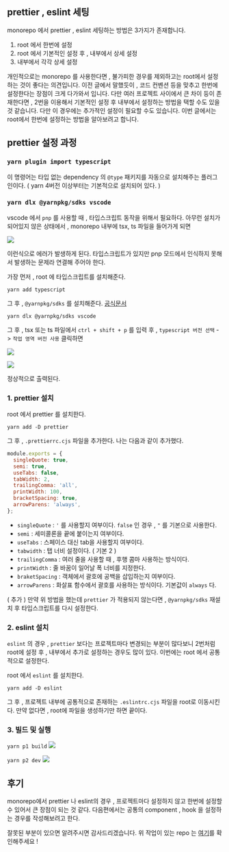 ## prettier , eslint 세팅

monorepo 에서 prettier , eslint 세팅하는 방법은 3가지가 존재합니다.

1. root 에서 한번에 설정
2. root 에서 기본적인 설정 후 , 내부에서 상세 설정
3. 내부에서 각각 상세 설정

개인적으로는 monorepo 를 사용한다면 , 불가피한 경우를 제외하고는 root에서 설정하는 것이 좋다는 의견입니다. 이전 글에서 말했듯이 , 코드 컨벤션 등을 맞추고 한번에 설정한다는 장점이 크게 다가와서 입니다. 다만 여러 프로젝트 사이에서 큰 차이 등이 존재한다면 , 2번을 이용해서 기본적인 설정 후 내부에서 설정하는 방법을 택할 수도 있을 것 같습니다. 다만 이 경우에는 추가적인 설정이 필요할 수도 있습니다. 이번 글에서는 root에서 한번에 설정하는 방법을 알아보려고 합니다.

## prettier 설정 과정

### `yarn plugin import typescript`

이 명령어는 타입 없는 dependency 의 `@type` 패키지를 자동으로 설치해주는 플러그인이다.
( yarn 4버전 이상부터는 기본적으로 설치되어 있다. )

### `yarn dlx @yarnpkg/sdks vscode`

vscode 에서 `pnp` 를 사용할 때 , 타입스크립트 동작을 위해서 필요하다. 아무런 설치가 되어있지 않은 상태에서 , monorepo 내부에 tsx, ts 파일을 들어가게 되면

![](https://velog.velcdn.com/images/k1my3ch4n/post/acbc1e14-2fa9-4a66-b893-5b0edb7ea753/image.png)

이런식으로 에러가 발생하게 된다. 타입스크립트가 있지만 pnp 모드에서 인식하지 못해서 발생하는 문제라 연결해 주어야 한다.

가장 먼저 , root 에 타입스크립트를 설치해준다.

```shell
yarn add typescript
```

그 후 , `@yarnpkg/sdks` 를 설치해준다. [공식문서](https://yarnpkg.com/getting-started/editor-sdks)

```shell
yarn dlx @yarnpkg/sdks vscode
```

그 후 , tsx 또는 ts 파일에서 `ctrl + shift + p` 를 입력 후 , `typescript 버전 선택` -> `작업 영역 버전 사용` 클릭하면

![](https://velog.velcdn.com/images/k1my3ch4n/post/997a82d6-c1a4-4a33-ad51-d6f51ee1b4bf/image.png)

![](https://velog.velcdn.com/images/k1my3ch4n/post/506617f4-13ee-43aa-86d2-b8f47804f44f/image.png)

정상적으로 출력된다.

### 1. prettier 설치

root 에서 prettier 를 설치한다.

```shell
yarn add -D prettier
```

그 후 , `.prettierrc.cjs` 파일을 추가한다. 나는 다음과 같이 추가했다.

```js
module.exports = {
  singleQuote: true,
  semi: true,
  useTabs: false,
  tabWidth: 2,
  trailingComma: 'all',
  printWidth: 100,
  bracketSpacing: true,
  arrowParens: 'always',
};
```

- `singleQuote` : `'` 를 사용할지 여부이다. `false` 인 경우 , `"` 를 기본으로 사용한다.
- `semi` : 세미콜론을 끝에 붙이는지 여부이다.
- `useTabs` : 스페이스 대신 tab을 사용할지 여부이다.
- `tabwidth` : 탭 너비 설정이다. ( 기본 2 )
- `trailingComma` : 여러 줄을 사용할 때 , 후행 콤마 사용하는 방식이다.
- `printWidth` : 줄 바꿈이 일어날 폭 너비를 지정한다.
- `braketSpacing` : 객체에서 괄호에 공백을 삽입하는지 여부이다.
- `arrowParens` : 화살표 함수에서 괄호를 사용하는 방식이다. 기본값이 `always` 다.

( 추가 )
만약 위 방법을 했는데 `prettier` 가 적용되지 않는다면 , `@yarnpkg/sdks` 재설치 후 타입스크립트를 다시 설정한다.

### 2. eslint 설치

`eslint` 의 경우 , `prettier` 보다는 프로젝트마다 변경되는 부분이 많다보니 2번처럼 root에 설정 후 , 내부에서 추가로 설정하는 경우도 많이 있다. 이번에는 root 에서 공통적으로 설정한다.

root 에서 `eslint` 를 설치한다.

```shell
yarn add -D eslint
```

그 후 , 프로젝트 내부에 공통적으로 존재하는 `.eslintrc.cjs` 파일을 root로 이동시킨다. 만약 없다면 , root에 파일을 생성하기만 하면 끝이다.

### 3. 빌드 및 실행

`yarn p1 build`
![](https://velog.velcdn.com/images/k1my3ch4n/post/7cf6f1be-3c2f-4a4c-b0c7-29a3dc7db50f/image.png)

`yarn p2 dev`
![](https://velog.velcdn.com/images/k1my3ch4n/post/d2ce952d-5b5a-421b-b3d3-f2a47f5992cf/image.png)

## 후기

monorepo에서 prettier 나 eslint의 경우 , 프로젝트마다 설정하지 않고 한번에 설정할 수 있어서 큰 장점이 되는 것 같다. 다음편에서는 공통의 component , hook 을 설정하는 경우를 작성해보려고 한다.

잘못된 부분이 있으면 알려주시면 감사드리겠습니다.
위 작업이 있는 repo 는 [여기](https://github.com/k1my3ch4n/Vite-monorepo)를 확인해주세요 !
